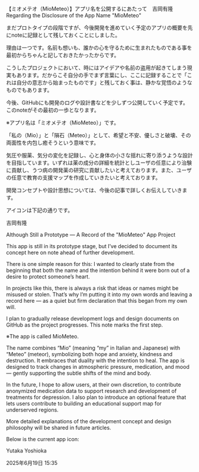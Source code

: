 【ミオメテオ（MioMeteo）】アプリ名を公開するにあたって　吉岡有隆　Regarding the Disclosure of the App Name "MioMeteo"

まだプロトタイプの段階ですが、今後開発を進めていく予定のアプリの概要を先にnoteに記録として残しておくことにしました。

理由は一つです。名前も想いも、誰かの心を守るために生まれたものである事を最初からちゃんと記しておきたかったからです。

こうしたプロジェクトにおいて、時にはアイデアや名前の盗用が起きてしまう現実もあります。だからこそ自分の手でまず言葉にし、ここに記録することで「これは自分の意志から始まったものです」と残しておく事は、静かな覚悟のようなものでもあります。

今後、GitHubにも開発のログや設計書などを少しずつ公開していく予定です。このnoteがその最初の一歩となります。

※アプリ名は「ミオメテオ（MioMeteo）」です。

「私の（Mio）」と「隕石（Meteo）」として、希望と不安、優しさと破壊、その両面性を内包し癒そうという意味です。

気圧や服薬、気分の変化を記録し、心と身体の小さな揺れに寄り添うような設計を目指しています。いずれは薬の成分の詳細を統計としユーザの任意により治験に貢献し、うつ病の開発薬の研究に貢献したいと考えております。また、ユーザの任意で教育の支援マップを作成していきたいと考えております。

開発コンセプトや設計思想については、今後の記事で詳しくお伝えしていきます。

アイコンは下記の通りです。

吉岡有隆


Although Still a Prototype — A Record of the "MioMeteo" App Project

This app is still in its prototype stage, but I’ve decided to document its concept here on note ahead of further development.

There is one simple reason for this: I wanted to clearly state from the beginning that both the name and the intention behind it were born out of a desire to protect someone’s heart.

In projects like this, there is always a risk that ideas or names might be misused or stolen. That’s why I’m putting it into my own words and leaving a record here — as a quiet but firm declaration that this began from my own will.

I plan to gradually release development logs and design documents on GitHub as the project progresses. This note marks the first step.

※The app is called MioMeteo.

The name combines “Mio” (meaning “my” in Italian and Japanese) with “Meteo” (meteor), symbolizing both hope and anxiety, kindness and destruction. It embraces that duality with the intention to heal. The app is designed to track changes in atmospheric pressure, medication, and mood — gently supporting the subtle shifts of the mind and body.

In the future, I hope to allow users, at their own discretion, to contribute anonymized medication data to support research and development of treatments for depression. I also plan to introduce an optional feature that lets users contribute to building an educational support map for underserved regions.

More detailed explanations of the development concept and design philosophy will be shared in future articles.

Below is the current app icon:

Yutaka Yoshioka

2025年6月19日 15:35
